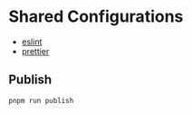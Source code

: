 # Shared Configurations
- [eslint](./packages/eslint)
- [prettier](./packages/prettier)

## Publish
`pnpm run publish`